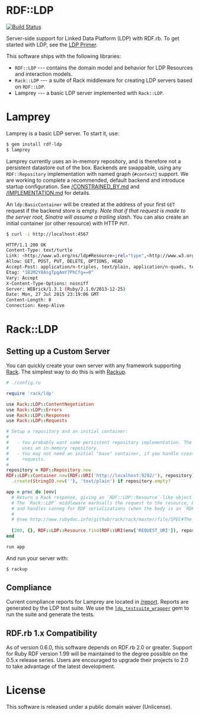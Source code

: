 RDF::LDP
========

[![Build Status](https://travis-ci.org/ruby-rdf/rdf-ldp.svg?branch=develop)](https://travis-ci.org/ruby-rdf/rdf-ldp)

Server-side support for Linked Data Platform (LDP) with RDF.rb. To get started
with LDP, see the [LDP Primer](https://dvcs.w3.org/hg/ldpwg/raw-file/default/ldp-primer/ldp-primer.html).

This software ships with the following libraries:

  - `RDF::LDP` --- contains the domain model and behavior for LDP Resources and
  interaction models.
  - `Rack::LDP` --- a suite of Rack middleware for creating LDP servers based on
  `RDF::LDP`.
  - Lamprey --- a basic LDP server implemented with `Rack::LDP`.

Lamprey
=======

Lamprey is a basic LDP server. To start it, use:

```sh
$ gem install rdf-ldp
$ lamprey
```

Lamprey currently uses an in-memory repository, and is therefore not a
persistent datastore out of the box. Backends are swappable, using any
`RDF::Repository` implementation with named graph (`#context`) support. We are
working to complete a recommended, default backend and introduce startup
configuration. See [/CONSTRAINED_BY.md](/CONSTRAINED_BY.md) and
[/IMPLEMENTATION.md](/IMPLEMENTATION.md) for details.

An `ldp:BasicContainer` will be created at the address of your first `GET`
request if the backend store is empty. _Note that if that request is made to the
server root, Sinatra will assume a trailing slash_. You can also create an
initial container (or other resource) with HTTP `PUT`.

```bash
$ curl -i http://localhost:4567

HTTP/1.1 200 OK
Content-Type: text/turtle
Link: <http://www.w3.org/ns/ldp#Resource>;rel="type",<http://www.w3.org/ns/ldp#RDFSource>;rel="type",<http://www.w3.org/ns/ldp#BasicContainer>;rel="type"
Allow: GET, POST, PUT, DELETE, OPTIONS, HEAD
Accept-Post: application/n-triples, text/plain, application/n-quads, text/x-nquads, application/ld+json, application/x-ld+json, application/rdf+json, text/html, text/n3, text/rdf+n3, application/rdf+n3, application/rdf+xml, text/csv, text/tab-separated-values, application/csvm+json, text/turtle, text/rdf+turtle, application/turtle, application/x-turtle, application/trig, application/x-trig, application/trix
Etag: "1B2M2Y8AsgTpgAmY7PhCfg==0"
Vary: Accept
X-Content-Type-Options: nosniff
Server: WEBrick/1.3.1 (Ruby/2.1.0/2013-12-25)
Date: Mon, 27 Jul 2015 23:19:06 GMT
Content-Length: 0
Connection: Keep-Alive
```

Rack::LDP
==========

Setting up a Custom Server
--------------------------

You can quickly create your own server with any framework supporting
[Rack](https://github.com/rack/). The simplest way to do this is with
[Rackup](https://github.com/rack/rack/wiki/(tutorial)-rackup-howto).

```ruby
# ./config.ru

require 'rack/ldp'

use Rack::LDP::ContentNegotiation
use Rack::LDP::Errors
use Rack::LDP::Responses
use Rack::LDP::Requests

# Setup a repository and an initial container:
#
#   - You probably want some persistent repository implementation. The example
#     uses an in-memory repository.
#   - You may not need an initial "base" container, if you handle create on PUT
#     requests.
#
repository = RDF::Repository.new 
RDF::LDP::Container.new(RDF::URI('http://localhost:9292/'), repository)
  .create(StringIO.new(''), 'text/plain') if repository.empty?

app = proc do |env|
  # Return a Rack response, giving an `RDF::LDP::Resource`-like object as the body.
  # The `Rack::LDP` middleware marhsalls the request to the resource, builds the response,
  # and handles conneg for RDF serializations (when the body is an `RDF::LDP::RDFSource`).
  #
  # @see http://www.rubydoc.info/github/rack/rack/master/file/SPEC#The_Response
  
  [200, {}, RDF::LDP::Resource.find(RDF::URI(env['REQUEST_URI']), repository)]
end

run app
```

And run your server with: 

```sh
$ rackup
```

Compliance
----------

Current compliance reports for Lamprey are located in [/report](report/).
Reports are generated by the LDP test suite. We use the
[`ldp_testsuite_wrapper`](https://github.com/cbeer/ldp_testsuite_wrapper)
gem to run the suite and generate the tests.

RDF.rb 1.x Compatibility
--------------------------

As of version 0.6.0, this software depends on RDF.rb 2.0 or greater. Support for
Ruby RDF version 1.99 will be maintained to the degree possible on the 0.5.x
release series. Users are encouraged to upgrade their projects to 2.0 to take
advantage of the latest development.


License
========

This software is released under a public domain waiver (Unlicense).
